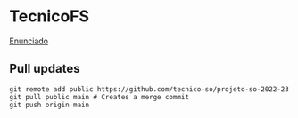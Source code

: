 # TecnicoFS

[Enunciado](https://github.com/Rua-Gouveia-Alliance/TecnicoFS/blob/main/enunciado.md)

## Pull updates

```
git remote add public https://github.com/tecnico-so/projeto-so-2022-23
git pull public main # Creates a merge commit
git push origin main
```
